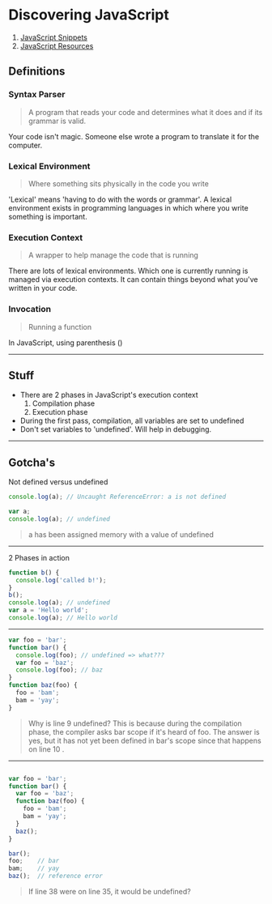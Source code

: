 # Discovering JavaScript

1. [JavaScript Snippets](docs/javascript_snippets.md)
1. [JavaScript Resources](docs/resources.md)

## Definitions

### Syntax Parser
> A program that reads your code and determines what it does and if its grammar is valid.

Your code isn't magic. Someone else wrote a program to translate it for the computer.

### Lexical Environment
> Where something sits physically in the code you write

'Lexical' means 'having to do with the words or grammar'. A lexical environment exists in programming languages in which where you write something is important.

### Execution Context
> A wrapper to help manage the code that is running

There are lots of lexical environments. Which one is currently running is managed via execution contexts. It can contain things beyond what you've written in your code.

### Invocation
> Running a function

In JavaScript, using parenthesis ()

---------------------------------------
## Stuff

- There are 2 phases in JavaScript's execution context
    1. Compilation phase
    1. Execution phase
- During the first pass, compilation, all variables are set to undefined
- Don't set variables to 'undefined'. Will help in debugging.

---------------------------------------

## Gotcha's

Not defined versus undefined
```js
console.log(a); // Uncaught ReferenceError: a is not defined
```

```js
var a;
console.log(a); // undefined
```
> a has been assigned memory with a value of undefined

---------------------------------------
2 Phases in action
```js
function b() {
  console.log('called b!');
}
b();
console.log(a); // undefined
var a = 'Hello world';
console.log(a); // Hello world
```

---------------------------------------
```js
var foo = 'bar';
function bar() {
  console.log(foo); // undefined => what???
  var foo = 'baz';
  console.log(foo); // baz
}
function baz(foo) {
  foo = 'bam';
  bam = 'yay';
}
```

> Why is line 9 undefined? This is because during the compilation phase,
the compiler asks bar scope if it's heard of foo. The answer is yes, but
it has not yet been defined in bar's scope since that happens on line 10  .

---

```js

var foo = 'bar';
function bar() {
  var foo = 'baz';
  function baz(foo) {
    foo = 'bam';
    bam = 'yay';
  }
  baz();
}

bar();
foo;    // bar
bam;    // yay
baz();  // reference error

```

> If line 38 were on line 35, it would be undefined?
